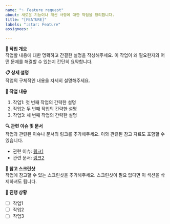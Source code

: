 ```yaml
---
name: "✨ Feature request"
about: 새로운 기능이나 개선 사항에 대한 작업을 정리합니다.
title: "[FEATURE]"
labels: ":star: Feature"
assignees: ''

---
```


**🔧 작업 개요**  
작업할 내용에 대한 명확하고 간결한 설명을 작성해주세요. 이 작업이 왜 필요한지와 어떤 문제를 해결할 수 있는지 간단히 요약합니다.

**📋 상세 설명**  
작업의 구체적인 내용을 자세히 설명해주세요. 

**📝 작업 내용**  
1. 작업1: 첫 번째 작업의 간략한 설명
2. 작업2: 두 번째 작업의 간략한 설명
3. 작업3: 세 번째 작업의 간략한 설명

**🔍 관련 이슈 및 문서**  
작업과 관련된 이슈나 문서의 링크를 추가해주세요. 이와 관련된 참고 자료도 포함할 수 있습니다.
- 관련 이슈: [링크1](#)
- 관련 문서: [링크2](#)

**📸 참고 스크린샷**  
작업에 참고할 수 있는 스크린샷을 추가해주세요. 스크린샷이 필요 없다면 이 섹션을 삭제하셔도 됩니다.

**🚀 진행 상황**
- [ ] 작업1
- [ ] 작업2
- [ ] 작업3

